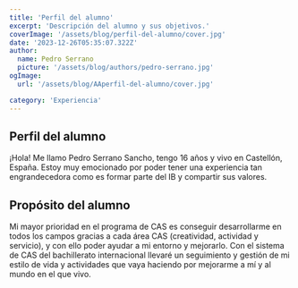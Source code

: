 ```yaml
---
title: 'Perfil del alumno'
excerpt: 'Descripción del alumno y sus objetivos.'
coverImage: '/assets/blog/perfil-del-alumno/cover.jpg'
date: '2023-12-26T05:35:07.322Z'
author:
  name: Pedro Serrano
  picture: '/assets/blog/authors/pedro-serrano.jpg'
ogImage:
  url: '/assets/blog/AAperfil-del-alumno/cover.jpg'

category: 'Experiencia'
---
```


## **Perfil del alumno**

¡Hola! Me llamo Pedro Serrano Sancho, tengo 16 años y vivo en Castellón, España. Estoy muy emocionado por poder tener una experiencia tan engrandecedora como es formar parte del IB y compartir sus valores.

## **Propósito del alumno**

Mi mayor prioridad en el programa de CAS es conseguir desarrollarme en todos los campos gracias a cada área CAS (creatividad, actividad y servicio), y con ello poder ayudar a mi entorno y mejorarlo. Con el sistema de CAS del bachillerato internacional llevaré un seguimiento y gestión de mi estilo de vida y actividades que vaya haciendo por mejorarme a mí y al mundo en el que vivo.
